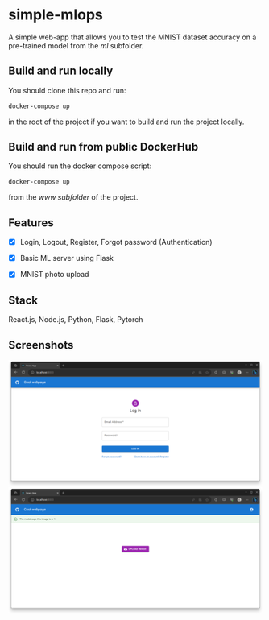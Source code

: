 # simple-mlops
A simple web-app that allows you to test the MNIST dataset accuracy on a pre-trained model from the _ml_ subfolder.


## Build and run locally
You should clone this repo and run:
```bash
docker-compose up
``` 
in the root of the project if you want to build and run the project locally.


## Build and run from public DockerHub
You should run the docker compose script:
```bash
docker-compose up
``` 
from the _www subfolder_ of the project.


## Features
- [x] Login, Logout, Register, Forgot password (Authentication)
- [x] Basic ML server using Flask
- [x] MNIST photo upload


## Stack
React.js, Node.js, Python, Flask, Pytorch


## Screenshots
![image](/screenshots/login.png)
![image](/screenshots/upload.png)